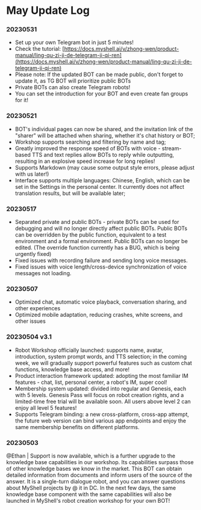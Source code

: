 # May Update Log

### 20230531

* Set up your own Telegram bot in just 5 minutes!
* Check the tutorial: [https://docs.myshell.ai/v/zhong-wen/product-manual/ling-qu-zi-ji-de-telegram-ji-qi-ren](https://docs.myshell.ai/v/zhong-wen/product-manual/ling-qu-zi-ji-de-telegram-ji-qi-ren)
* Please note: If the updated BOT can be made public, don't forget to update it, as TG BOT will prioritize public BOTs
* Private BOTs can also create Telegram robots!
* You can set the introduction for your BOT and even create fan groups for it!

### 20230521

* BOT's individual pages can now be shared, and the invitation link of the "sharer" will be attached when sharing, whether it's chat history or BOT;
* Workshop supports searching and filtering by name and tag;
* Greatly improved the response speed of BOTs with voice - stream-based TTS and text replies allow BOTs to reply while outputting, resulting in an explosive speed increase for long replies!
* Supports Markdown (may cause some output style errors, please adjust with us later!)
* Interface supports multiple languages: Chinese, English, which can be set in the Settings in the personal center. It currently does not affect translation results, but will be available later;

### 20230517

* Separated private and public BOTs - private BOTs can be used for debugging and will no longer directly affect public BOTs. Public BOTs can be overridden by the public function, equivalent to a test environment and a formal environment. Public BOTs can no longer be edited. (The override function currently has a BUG, which is being urgently fixed)
* Fixed issues with recording failure and sending long voice messages.
* Fixed issues with voice length/cross-device synchronization of voice messages not loading.

### 20230507

* Optimized chat, automatic voice playback, conversation sharing, and other experiences
* Optimized mobile adaptation, reducing crashes, white screens, and other issues

### 20230504 v3.1&#x20;

* Robot Workshop officially launched: supports name, avatar, introduction, system prompt words, and TTS selection; in the coming week, we will gradually support powerful features such as custom chat functions, knowledge base access, and more!&#x20;
* Product interaction framework updated: adopting the most familiar IM features - chat, list, personal center, a robot's IM, super cool!
* Membership system updated: divided into regular and Genesis, each with 5 levels. Genesis Pass will focus on robot creation rights, and a limited-time free trial will be available soon. All users above level 2 can enjoy all level 5 features!&#x20;
* Supports Telegram binding: a new cross-platform, cross-app attempt, the future web version can bind various app endpoints and enjoy the same membership benefits on different platforms.

### 20230503&#x20;

@Ethan | Support is now available, which is a further upgrade to the knowledge base capabilities in our workshop. Its capabilities surpass those of other knowledge bases we know in the market. This BOT can obtain detailed information from documents and inform users of the source of the answer. It is a single-turn dialogue robot, and you can answer questions about MyShell projects by @ it in DC. In the next few days, the same knowledge base component with the same capabilities will also be launched in MyShell's robot creation workshop for your own BOT!